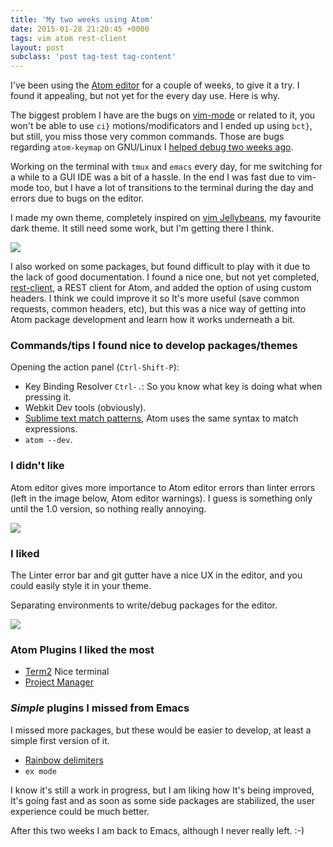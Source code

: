 ```yaml
---
title: 'My two weeks using Atom'
date: 2015-01-28 21:20:45 +0000
tags: vim atom rest-client
layout: post
subclass: 'post tag-test tag-content'
---
```

I've been using the [Atom editor][atom_editor] for a couple of weeks, to give it a try. I found it appealing, but not yet for the every day use. Here is why.

The biggest problem I have are the bugs on [vim-mode][vim_mode] or related to it, you won't be able to use `ci}` motions/modificators and I ended up using `bct}`, but still, you miss those very common commands. Those are bugs regarding `atom-keymap` on GNU/Linux I [helped debug two weeks ago][issue_keymap].

Working on the terminal with `tmux` and `emacs` every day, for me switching for a while to a GUI IDE was a bit of a hassle. In the end I was fast due to vim-mode too, but I have a lot of transitions to the terminal during the day and errors due to bugs on the editor.

I made my own theme, completely inspired on [vim Jellybeans][jellybeans], my favourite dark theme. It still need some work, but I'm getting there I think.

![](/content/images/2015/01/Screenshot-from-2015-01-28-22-21-52.png)

I also worked on some packages, but found difficult to play with it due to the lack of good documentation. I found a nice one, but not yet completed, [rest-client][rest-client], a REST client for Atom, and added the option of using custom headers. I think we could improve it so It's more useful (save common requests, common headers, etc), but this was a nice way of getting into Atom package development and learn how it works underneath a bit.


### Commands/tips I found nice to develop packages/themes

Opening the action panel (`Ctrl-Shift-P`):

* Key Binding Resolver `Ctrl-.`: So you know what key is doing what when pressing it.
* Webkit Dev tools (obviously).
* [Sublime text match patterns][sublime], Atom uses the same syntax to match expressions.
* `atom --dev`.

### I didn't like

Atom editor gives more importance to Atom editor errors than linter errors (left in the image below, Atom editor warnings). I guess is something only until the 1.0 version, so nothing really annoying.

![](/content/images/2015/11/Screenshot-from-2015-01-28-11-51-43.png)

### I liked

The Linter error bar and git gutter have a nice UX in the editor, and you could easily style it in your theme.

Separating environments to write/debug packages for the editor.

![](/content/images/2015/11/Screenshot-from-2015-01-28-19-59-10-1.png)

### Atom Plugins I liked the most

* [Term2][term2] Nice terminal
* [Project Manager][manager]

### *Simple* plugins I missed from Emacs

I missed more packages, but these would be easier to develop, at least a simple first version of it.

* [Rainbow delimiters][rainbow]
* `ex mode`

I know it's still a work in progress, but I am liking how It's being improved, It's going fast and as soon as some side packages are stabilized, the user experience could be much better.

After this two weeks I am back to Emacs, although I never really left. :-)

[issue_keymap]: https://github.com/atom/vim-mode/issues/403
[jellybeans]: https://github.com/nanotech/jellybeans.vim
[rest-client]: https://github.com/ddavison/rest-client
[atom_editor]: https://atom.io/
[vim_mode]: https://github.com/atom/vim-mode
[sublime]: http://sublimetext.info/docs/en/reference/syntaxdefs.html
[rainbow]: http://www.emacswiki.org/emacs/RainbowDelimiters
[term2]: https://github.com/webBoxio/atom-term2
[manager]: https://github.com/danielbrodin/atom-project-manager

